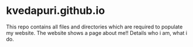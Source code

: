 # kvedapuri.github.io
This repo contains all files and directories which are required to populate my website.
The website shows a page about me!!
Details who i am, what i do.

